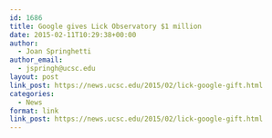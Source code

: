 ```yaml
---
id: 1686
title: Google gives Lick Observatory $1 million
date: 2015-02-11T10:29:38+00:00
author:
  - Joan Springhetti
author_email:
  - jspringh@ucsc.edu
layout: post
link_post: https://news.ucsc.edu/2015/02/lick-google-gift.html
categories:
  - News
format: link
link_post: https://news.ucsc.edu/2015/02/lick-google-gift.html
---
```

